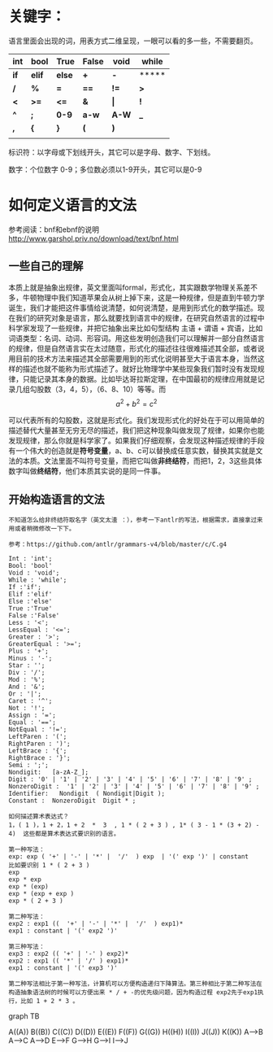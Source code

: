 # 关键字：

语言里面会出现的词，用表方式二维呈现，一眼可以看的多一些，不需要翻页。

| int    | bool     | True     | False   | void    | **while** |
| ------ | :------- | :------- | ------- | ------- | --------- |
| **if** | **elif** | **else** | **+**   | **-**   | *****     |
| **/**  | **%**    | **=**    | **==**  | **!=**  | **>**     |
| **<**  | **>=**   | **<=**   | **&**   | **\|**  | **!**     |
| **^**  | **;**    | **0-9**  | **a-w** | **A-W** | **_**     |
| **,**  | **{**    | **}**    | **(**   | **)**   |           |
|        |          |          |         |         |           |

标识符：以字母或下划线开头，其它可以是字母、数字、下划线。

数字：个位数字 0-9；多位数必须以1-9开头，其它可以是0-9



# 如何定义语言的文法

参考阅读：bnf和ebnf的说明 http://www.garshol.priv.no/download/text/bnf.html



## 一些自己的理解

​	    本质上就是抽象出规律，英文里面叫formal，形式化，其实跟数学物理关系差不多，牛顿物理中我们知道苹果会从树上掉下来，这是一种规律，但是直到牛顿力学诞生，我们才能把这件事情给说清楚，如何说清楚，是用到形式化的数学描述。现在我们的研究对象是语言，那么就要找到语言中的规律，在研究自然语言的过程中科学家发现了一些规律，并把它抽象出来比如句型结构 主语 + 谓语 + 宾语，比如词语类型：名词、动词、形容词。用这些发明创造我们可以理解并一部分自然语言的规律，但是自然语言实在太过随意，形式化的描述往往很难描述其全部，或者说用目前的技术方法来描述其全部需要用到的形式化说明甚至大于语言本身，当然这样的描述也就不能称为形式描述了。就好比物理学中某些现象我们暂时没有发现规律，只能记录其本身的数据。比如毕达哥拉斯定理，在中国最初的规律应用就是记录几组勾股数（3，4，5），（6、8、10）等等。而 
$$
a^2 +b^2 = c^2
$$


可以代表所有的勾股数，这就是形式化。我们发现形式化的好处在于可以用简单的描述替代大量甚至无穷无尽的描述，我们把这种现象叫做发现了规律，如果你也能发现规律，那么你就是科学家了。如果我们仔细观察，会发现这种描述规律的手段有一个伟大的创造就是**符号变量**，a、b、c可以替换成任意实数，替换其实就是文法的本质。文法里面不叫符号变量，而把它叫做**非终结符**，而把1，2，3这些具体数字叫做**终结符**，他们本质其实说的是同一件事。



## 开始构造语言的文法

```
不知道怎么给非终结符取名字（英文太渣 ：），参考一下antlr的写法，根据需求，直接拿过来用或者稍微修改一下下。

参考：https://github.com/antlr/grammars-v4/blob/master/c/C.g4

Int : 'int';
Bool: 'bool'
Void : 'void';
While : 'while';
If :'if';
Elif :'elif'
Else :'else'
True :'True'
False :'False'
Less : '<';
LessEqual : '<=';
Greater : '>';
GreaterEqual : '>=';
Plus : '+';
Minus : '-';
Star : '';
Div : '/';
Mod : '%';
And : '&';
Or : '|';
Caret : '^';
Not : '!';
Assign : '=';
Equal : '==';
NotEqual : '!=';
LeftParen : '(';
RightParen : ')';
LeftBrace : '{';
RightBrace : '}';
Semi : ';';
Nondigit:   [a-zA-Z_];
Digit : '0' | '1' | '2' | '3' | '4' | '5' | '6' | '7' | '8' | '9' ;
NonzeroDigit :  '1' | '2' | '3' | '4' | '5' | '6' | '7' | '8' | '9' ;
Identifier:   Nondigit  ( Nondigit|Digit );
Constant :  NonzeroDigit  Digit * ;

如何描述算术表达式？
1，( 1 )，1 + 2，1 + 2  *  3  , 1 * ( 2 + 3 ) , 1* ( 3 - 1 * (3 + 2) - 4)  这些都是算术表达式要识别的语言。

第一种写法：
exp: exp ( '+' | '-' | '*' |  '/'  ) exp  | '(' exp ')' | constant
比如要识别 1 * ( 2 + 3 )
exp
exp * exp
exp * (exp)
exp * (exp + exp )
exp * ( 2 + 3 )

第二种写法：
exp2 : exp1 ((  '+' | '-' | '*' |  '/'  ) exp1)*   
exp1 : constant | '(' exp2 ')'

第三种写法：
exp3 : exp2 (( '+' | '-' ) exp2)*
exp2 : exp1 (( '*' | '/' ) exp1)*   
exp1 : constant | '(' exp3 ')'

第二种写法相比于第一种写法，计算机可以方便构造递归下降算法。第三种相比于第二种写法在构造抽象语法树的时候可以方便出来 * / + -的优先级问题，因为构造过程 exp2先于exp1执行，比如 1 + 2 * 3 。  

```
 



graph TB

A((A))
B((B))
C((C))
D((D))
E((E))
F((F))
G((G))
H((H))
I((I))
J((J)) 
K((K))
A-->B
A-->C
A-->D
E-->F
G-->H
G-->I
I-->J











